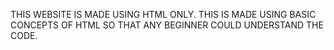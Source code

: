 THIS WEBSITE IS MADE USING HTML ONLY.
THIS IS MADE USING BASIC CONCEPTS OF HTML SO THAT ANY BEGINNER COULD UNDERSTAND THE CODE.

